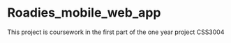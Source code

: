 Roadies_mobile_web_app
======================

This project is coursework in the first part of the one year project CSS3004
